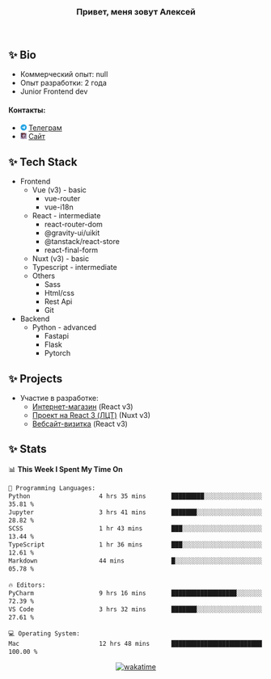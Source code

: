 <br>
<h3 align="center">Привет, меня зовут Алексей</h3>
<br>

## ✨ Bio

- Коммерческий опыт: null 
- Опыт разработки: 2 года
- Junior Frontend dev

#### Контакты: 

- <img src="assets/telegram.png" width="12"> <a href="https://t.me/flamescoder">Телеграм</a>
- <img src="assets/website.png" width="12"> <a href="https://flamescoder.ru">Сайт</a>

## ✨ Tech Stack <span id="stack"></span>

- Frontend
  - Vue (v3) - basic
    - vue-router
    - vue-i18n
  - React - intermediate
    - react-router-dom
    - @gravity-ui/uikit
    - @tanstack/react-store
    - react-final-form
  - Nuxt (v3) - basic
  - Typescript - intermediate
  - Others
    - Sass
    - Html/css
    - Rest Api
    - Git
- Backend
  - Python - advanced
    - Fastapi
    - Flask
    - Pytorch

## ✨ Projects <span id="projects"></span>

- Участие в разработке:
  - [Интернет-магазин](https://github.com/LehaRybkoha/wood-house) (React v3)
  - [Проект на React 3 (ЛЦТ)](https://github.com/Foxxxxxy/lct-24-starcrack) (Nuxt v3)
  - [Вебсайт-визитка](https://flamescoder.ru) (React v3)

## ✨ Stats

<!--START_SECTION:waka-->
📊 **This Week I Spent My Time On** 

```text
💬 Programming Languages: 
Python                   4 hrs 35 mins       █████████░░░░░░░░░░░░░░░░   35.81 % 
Jupyter                  3 hrs 41 mins       ███████░░░░░░░░░░░░░░░░░░   28.82 % 
SCSS                     1 hr 43 mins        ███░░░░░░░░░░░░░░░░░░░░░░   13.44 % 
TypeScript               1 hr 36 mins        ███░░░░░░░░░░░░░░░░░░░░░░   12.61 % 
Markdown                 44 mins             █░░░░░░░░░░░░░░░░░░░░░░░░   05.78 % 

🔥 Editors: 
PyCharm                  9 hrs 16 mins       ██████████████████░░░░░░░   72.39 % 
VS Code                  3 hrs 32 mins       ███████░░░░░░░░░░░░░░░░░░   27.61 % 

💻 Operating System: 
Mac                      12 hrs 48 mins      █████████████████████████   100.00 % 
```


<!--END_SECTION:waka-->

<div align="center">

  [![wakatime](https://wakatime.com/badge/user/018bd4cf-9224-4729-b4f3-31fc6a93ca34.svg)](https://wakatime.com/@flamescoder)    
  <img src="https://komarev.com/ghpvc/?username=FlamesC0der&style=flat-square&color=red" alt="" />
</div>

